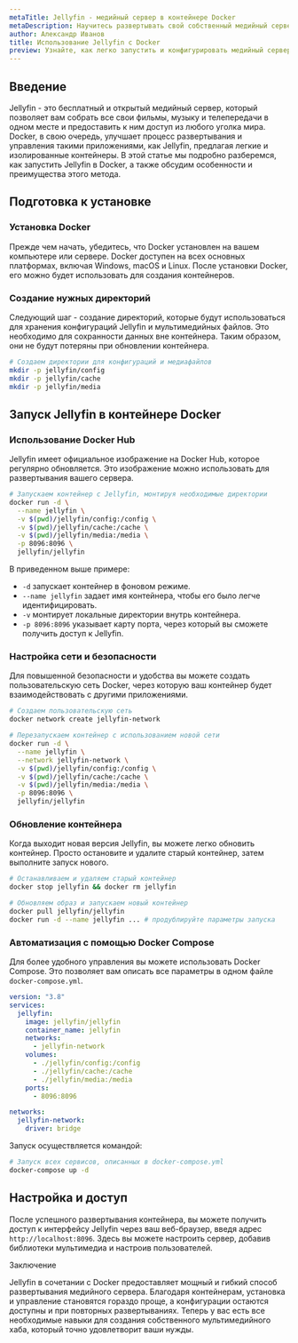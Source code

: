 ```yaml
---
metaTitle: Jellyfin - медийный сервер в контейнере Docker
metaDescription: Научитесь развертывать свой собственный медийный сервер Jellyfin в контейнерной среде Docker, следуя простым инструкциям и примерам кода
author: Александр Иванов
title: Использование Jellyfin с Docker
preview: Узнайте, как легко запустить и конфигурировать медийный сервер Jellyfin в Docker. Следуйте нашим инструкциям для плавного развертывания и управления
---
```


## Введение

Jellyfin - это бесплатный и открытый медийный сервер, который позволяет вам собрать все свои фильмы, музыку и телепередачи в одном месте и предоставить к ним доступ из любого уголка мира. Docker, в свою очередь, улучшает процесс развертывания и управления такими приложениями, как Jellyfin, предлагая легкие и изолированные контейнеры. В этой статье мы подробно разберемся, как запустить Jellyfin в Docker, а также обсудим особенности и преимущества этого метода.

## Подготовка к установке

### Установка Docker

Прежде чем начать, убедитесь, что Docker установлен на вашем компьютере или сервере. Docker доступен на всех основных платформах, включая Windows, macOS и Linux. После установки Docker, его можно будет использовать для создания контейнеров.

### Создание нужных директорий

Следующий шаг - создание директорий, которые будут использоваться для хранения конфигураций Jellyfin и мультимедийных файлов. Это необходимо для сохранности данных вне контейнера. Таким образом, они не будут потеряны при обновлении контейнера.

```bash
# Создаем директории для конфигураций и медиафайлов
mkdir -p jellyfin/config
mkdir -p jellyfin/cache
mkdir -p jellyfin/media
```

## Запуск Jellyfin в контейнере Docker

### Использование Docker Hub

Jellyfin имеет официальное изображение на Docker Hub, которое регулярно обновляется. Это изображение можно использовать для развертывания вашего сервера.

```bash
# Запускаем контейнер с Jellyfin, монтируя необходимые директории
docker run -d \
  --name jellyfin \
  -v $(pwd)/jellyfin/config:/config \
  -v $(pwd)/jellyfin/cache:/cache \
  -v $(pwd)/jellyfin/media:/media \
  -p 8096:8096 \
  jellyfin/jellyfin
```

В приведенном выше примере:
- `-d` запускает контейнер в фоновом режиме.
- `--name jellyfin` задает имя контейнера, чтобы его было легче идентифицировать.
- `-v` монтирует локальные директории внутрь контейнера.
- `-p 8096:8096` указывает карту порта, через который вы сможете получить доступ к Jellyfin.

### Настройка сети и безопасности

Для повышенной безопасности и удобства вы можете создать пользовательскую сеть Docker, через которую ваш контейнер будет взаимодействовать с другими приложениями.

```bash
# Создаем пользовательскую сеть
docker network create jellyfin-network

# Перезапускаем контейнер с использованием новой сети
docker run -d \
  --name jellyfin \
  --network jellyfin-network \
  -v $(pwd)/jellyfin/config:/config \
  -v $(pwd)/jellyfin/cache:/cache \
  -v $(pwd)/jellyfin/media:/media \
  -p 8096:8096 \
  jellyfin/jellyfin
```

### Обновление контейнера

Когда выходит новая версия Jellyfin, вы можете легко обновить контейнер. Просто остановите и удалите старый контейнер, затем выполните запуск нового.

```bash
# Останавливаем и удаляем старый контейнер
docker stop jellyfin && docker rm jellyfin

# Обновляем образ и запускаем новый контейнер
docker pull jellyfin/jellyfin
docker run -d --name jellyfin ... # продублируйте параметры запуска
```

### Автоматизация с помощью Docker Compose

Для более удобного управления вы можете использовать Docker Compose. Это позволяет вам описать все параметры в одном файле `docker-compose.yml`.

```yaml
version: "3.8"
services:
  jellyfin:
    image: jellyfin/jellyfin
    container_name: jellyfin
    networks:
      - jellyfin-network
    volumes:
      - ./jellyfin/config:/config
      - ./jellyfin/cache:/cache
      - ./jellyfin/media:/media
    ports:
      - 8096:8096

networks:
  jellyfin-network:
    driver: bridge
```

Запуск осуществляется командой:

```bash
# Запуск всех сервисов, описанных в docker-compose.yml
docker-compose up -d
```

## Настройка и доступ

После успешного развертывания контейнера, вы можете получить доступ к интерфейсу Jellyfin через ваш веб-браузер, введя адрес `http://localhost:8096`. Здесь вы можете настроить сервер, добавив библиотеки мультимедиа и настроив пользователей.

Заключение

Jellyfin в сочетании с Docker предоставляет мощный и гибкий способ развертывания медийного сервера. Благодаря контейнерам, установка и управление становятся гораздо проще, а конфигурации остаются доступны и при повторных развертываниях. Теперь у вас есть все необходимые навыки для создания собственного мультимедийного хаба, который точно удовлетворит ваши нужды.